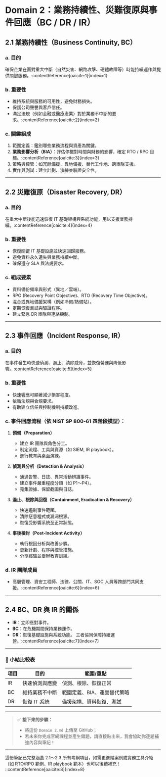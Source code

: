 # Domain 2：業務持續性、災難復原與事件回應（BC / DR / IR）

## 2.1 業務持續性（Business Continuity, BC）

### a. 目的
確保企業在面對重大中斷（自然災害、網路攻擊、硬體故障等）時能持續運作與提供關鍵服務。:contentReference[oaicite:1]{index=1}

### b. 重要性
- 維持系統與服務的可用性，避免財務損失。
- 保護公司聲譽與客戶信任。
- 滿足法規（例如金融或醫療產業）對於業務不中斷的要求。:contentReference[oaicite:2]{index=2}

### c. 關鍵組成
1. 範圍定義：鑑別哪些業務流程與資產為關鍵。
2. **業務影響分析（BIA）**：評估停擺對時間與財務的影響，確定 RTO / RPO 目標。:contentReference[oaicite:3]{index=3}
3. 策略與控管：如冗餘備援、異地備援、替代工作地、跨團隊支援。
4. 實作與測試：建立計劃、演練並驗證安全性。

---

## 2.2 災難復原（Disaster Recovery, DR）

### a. 目的
在重大中斷後能迅速恢復 IT 基礎架構與系統功能，用以支援業務持續。:contentReference[oaicite:4]{index=4}

### b. 重要性
- 恢復關鍵 IT 基礎設施並快速回歸服務。
- 避免資料永久遺失與業務持續中斷。
- 確保遵守 SLA 與法規要求。

### c. 組成要素
- 資料備份頻率與形式（異地／雲端）。
- RPO (Recovery Point Objective)、RTO (Recovery Time Objective)。
- 混合或異地備援架構（例如冷備/熱備站）。
- 定期恢復測試與驗證程序。
- 建立緊急 DR 團隊與連絡機制。

---

## 2.3 事件回應（Incident Response, IR）

### a. 目的
在事件發生時快速偵測、遏止、清除威脅，並恢復營運與降低影響。:contentReference[oaicite:5]{index=5}

### b. 重要性
- 快速響應可顯著減少損害程度。
- 依循法規與合規要求。
- 有助建立信任與控制機制持續改進。

### c. 事件回應流程（依 NIST SP 800‑61 四階段模型）：

1. **預備（Preparation）**  
   - 建立 IR 團隊與角色分工。
   - 制定流程、工具與資源（如 SIEM, IR playbook）。
   - 進行教育與桌面演練。

2. **偵測與分析（Detection & Analysis）**  
   - 通過告警、日誌、異常活動辨識事件。
   - 建立事件嚴重程度分類（如 P1～P4）。
   - 蒐集證據、保留截圖與日誌。

3. **遏止、根除與回復（Containment, Eradication & Recovery）**  
   - 快速遏制事件範圍。
   - 清除惡意程式或漏洞根源。
   - 恢復受影響系統至正常狀態。

4. **事後檢討（Post-Incident Activity）**  
   - 執行根因分析與改善步驟。
   - 更新計劃、程序與控管措施。
   - 分享經驗並舉辦教育訓練。

### d. IR 團隊成員
- 高層管理、資安工程師、法律、公關、IT、SOC 人員等跨部門共同支援。:contentReference[oaicite:6]{index=6}

---

## 2.4 BC、DR 與 IR 的關係

- **IR**：立即應對事件。
- **BC**：在危機期間保持業務運作。
- **DR**：恢復基礎設施與系統功能。
三者協同保障持續運營。:contentReference[oaicite:7]{index=7}

---

### 📌 小結比較表

| 項目 | 目的 | 範圍/重點 |
|------|------|----------|
| IR   | 快速偵測與應變 | 偵測、根除、恢復正常 |
| BC   | 維持業務不中斷 | 範圍定義、BIA、運營替代策略 |
| DR   | 恢復 IT 系統 | 備援架構、資料恢復、測試 |

---

> ✅ **接下來的步驟：**
> - 將這份 `Domain 2.md` 上傳至 GitHub；
> - 若未來你完成官網課程並產生錯題，請直接貼出來，我會協助你逐題補強內容與筆記！

---

這份筆記已完整涵蓋 2.1～2.3 所有考綱項目，如需更進階案例或實務工具介紹（如 RTO/RPO 範例、IR playbook 範本）也可以後續補充！
::contentReference[oaicite:8]{index=8}
